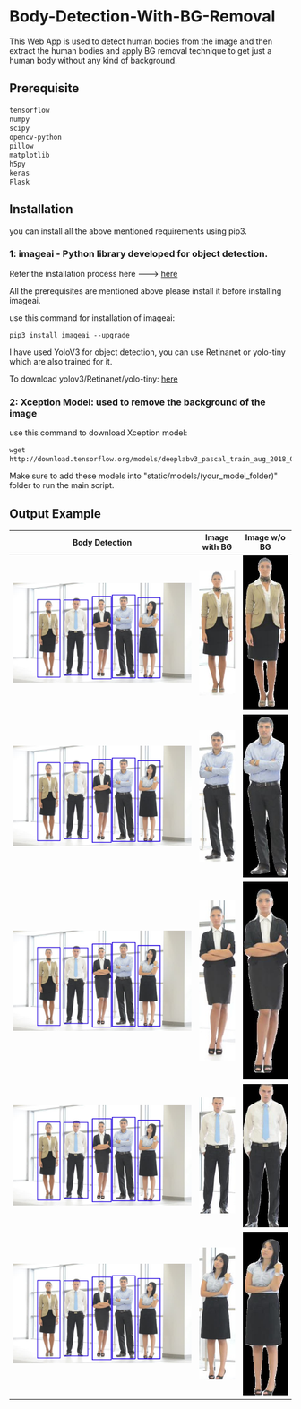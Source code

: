 # Body-Detection-With-BG-Removal
This Web App is used to detect human bodies from the image and then extract the human bodies and apply BG removal technique to get just a human body without any kind of background.

## Prerequisite
```
tensorflow
numpy  
scipy
opencv-python
pillow
matplotlib
h5py
keras
Flask
```

## Installation

you can install all the above mentioned requirements using pip3.

### 1: imageai - Python library developed for object detection. 

Refer the installation process here ---> [here](https://imageai.readthedocs.io/en/latest/index.html)

All the prerequisites are mentioned above please install it before installing imageai.

use this command for installation of imageai:
```
pip3 install imageai --upgrade
```

I have used YoloV3 for object detection, you can use Retinanet or yolo-tiny which are also trained for it.

To download yolov3/Retinanet/yolo-tiny: [here](https://github.com/OlafenwaMoses/ImageAI/releases/tag/1.0/)

### 2: Xception Model: used to remove the background of the image

use this command to download Xception model:
```
wget http://download.tensorflow.org/models/deeplabv3_pascal_train_aug_2018_01_04.tar.gz
```

Make sure to add these models into "static/models/(your_model_folder)" folder to run the main script.

## Output Example

Body Detection  | Image with BG   | Image w/o BG
--------------  | -------------   | ------------
![image](static/op_images/1.jpg)  |![image](static/op_images/1.jpg-objects/person-1.jpg)  | ![image](static/op_images/1.jpg-objects/bg_removed_person-1.jpg)
![image](static/op_images/1.jpg)  |![image](static/op_images/1.jpg-objects/person-2.jpg)  | ![image](static/op_images/1.jpg-objects/bg_removed_person-2.jpg)
![image](static/op_images/1.jpg)  |![image](static/op_images/1.jpg-objects/person-3.jpg)  | ![image](static/op_images/1.jpg-objects/bg_removed_person-3.jpg)
![image](static/op_images/1.jpg)  |![image](static/op_images/1.jpg-objects/person-4.jpg)  | ![image](static/op_images/1.jpg-objects/bg_removed_person-4.jpg)
![image](static/op_images/1.jpg)  |![image](static/op_images/1.jpg-objects/person-5.jpg)  | ![image](static/op_images/1.jpg-objects/bg_removed_person-5.jpg)
